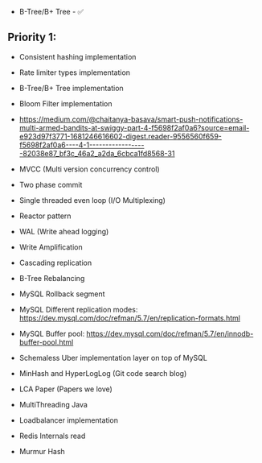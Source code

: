 - B-Tree/B+ Tree - ✅

## Priority 1:
- Consistent hashing implementation
- Rate limiter types implementation
- B-Tree/B+ Tree implementation
- Bloom Filter implementation
- https://medium.com/@chaitanya-basava/smart-push-notifications-multi-armed-bandits-at-swiggy-part-4-f5698f2af0a6?source=email-e923d97f3771-1681246616602-digest.reader-9556560f659-f5698f2af0a6----4-1------------------82038e87_bf3c_46a2_a2da_6cbca1fd8568-31

- MVCC (Multi version concurrency control)
- Two phase commit
- Single threaded even loop (I/O Multiplexing)
- Reactor pattern
- WAL (Write ahead logging)
- Write Amplification
- Cascading replication
- B-Tree Rebalancing
- MySQL Rollback segment
- MySQL Different replication modes: https://dev.mysql.com/doc/refman/5.7/en/replication-formats.html
- MySQL Buffer pool: https://dev.mysql.com/doc/refman/5.7/en/innodb-buffer-pool.html
- Schemaless Uber implementation layer on top of MySQL
- MinHash and HyperLogLog (Git code search blog)
- LCA Paper (Papers we love)
- MultiThreading Java
- Loadbalancer implementation
- Redis Internals read
- Murmur Hash